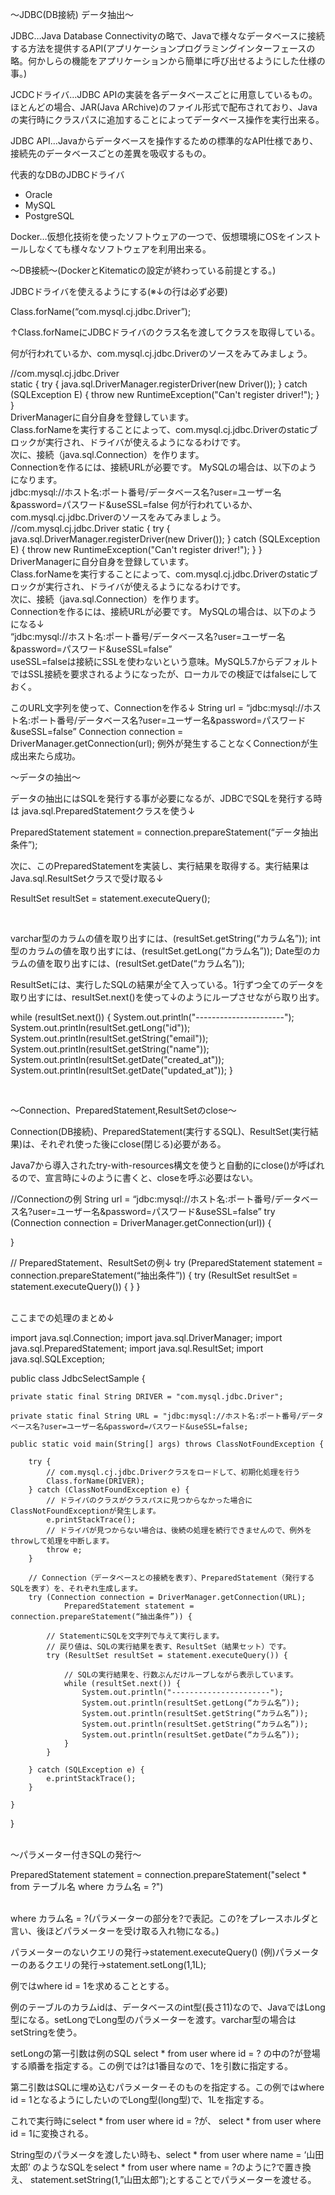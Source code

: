 〜JDBC(DB接続) データ抽出〜

JDBC…Java Database Connectivityの略で、Javaで様々なデータベースに接続する方法を提供するAPI(アプリケーションプログラミングインターフェースの略。何かしらの機能をアプリケーションから簡単に呼び出せるようにした仕様の事。)<br>

JCDCドライバ…JDBC APIの実装を各データベースごとに用意しているもの。
ほとんどの場合、JAR(Java ARchive)のファイル形式で配布されており、Javaの実行時にクラスパスに追加することによってデータベース操作を実行出来る。<br>

JDBC API…Javaからデータベースを操作するための標準的なAPI仕様であり、接続先のデータベースごとの差異を吸収するもの。<br>

代表的なDBのJDBCドライバ
- Oracle
- MySQL
- PostgreSQL

Docker…仮想化技術を使ったソフトウェアの一つで、仮想環境にOSをインストールしなくても様々なソフトウェアを利用出来る。<br>

〜DB接続〜(DockerとKitematicの設定が終わっている前提とする。)

JDBCドライバを使えるようにする(※↓の行は必ず必要)

Class.forName(“com.mysql.cj.jdbc.Driver”);

↑Class.forNameにJDBCドライバのクラス名を渡してクラスを取得している。
<br>

何が行われているか、com.mysql.cj.jdbc.Driverのソースをみてみましょう。<br>

//com.mysql.cj.jdbc.Driver<br>
static {
    try {
        java.sql.DriverManager.registerDriver(new Driver());
    } catch (SQLException E) {
        throw new RuntimeException("Can't register driver!");
    }
}<br>
DriverManagerに自分自身を登録しています。<br>Class.forNameを実行することによって、com.mysql.cj.jdbc.Driverのstaticブロックが実行され、ドライバが使えるようになるわけです。<br>
次に、接続（java.sql.Connection）を作ります。<br>
Connectionを作るには、接続URLが必要です。
MySQLの場合は、以下のようになります。<br>
jdbc:mysql://ホスト名:ポート番号/データベース名?user=ユーザー名&password=パスワード&useSSL=false
何が行われているか、com.mysql.cj.jdbc.Driverのソースをみてみましょう。
//com.mysql.cj.jdbc.Driver
static {
    try {
        java.sql.DriverManager.registerDriver(new Driver());
    } catch (SQLException E) {
        throw new RuntimeException("Can't register driver!");
    }
}
DriverManagerに自分自身を登録しています。<br>Class.forNameを実行することによって、com.mysql.cj.jdbc.Driverのstaticブロックが実行され、ドライバが使えるようになるわけです。<br>
次に、接続（java.sql.Connection）を作ります。<br>
Connectionを作るには、接続URLが必要です。
MySQLの場合は、以下のようになる↓<br>
“jdbc:mysql://ホスト名:ポート番号/データベース名?user=ユーザー名&password=パスワード&useSSL=false”
<br>useSSL=falseは接続にSSLを使わないという意味。MySQL5.7からデフォルトではSSL接続を要求されるようになったが、ローカルでの検証ではfalseにしておく。<br>

このURL文字列を使って、Connectionを作る↓
String url = “jdbc:mysql://ホスト名:ポート番号/データベース名?user=ユーザー名&password=パスワード&useSSL=false”
Connection connection = DriverManager.getConnection(url);
例外が発生することなくConnectionが生成出来たら成功。<br>

〜データの抽出〜

データの抽出にはSQLを発行する事が必要になるが、JDBCでSQLを発行する時は
java.sql.PreparedStatementクラスを使う↓<br>

PreparedStatement statement = connection.prepareStatement(“データ抽出条件”);

次に、このPreparedStatementを実装し、実行結果を取得する。実行結果はJava.sql.ResultSetクラスで受け取る↓<br>

ResultSet resultSet = statement.executeQuery();

<br>

varchar型のカラムの値を取り出すには、(resultSet.getString(“カラム名”));
int型のカラムの値を取り出すには、(resultSet.getLong(“カラム名”));
Date型のカラムの値を取り出すには、(resultSet.getDate(“カラム名”));

ResultSetには、実行したSQLの結果が全て入っている。1行ずつ全てのデータを取り出すには、resultSet.next()を使って↓のようにループさせながら取り出す。<br>

while (resultSet.next()) {
    System.out.println("----------------------");
    System.out.println(resultSet.getLong("id"));
    System.out.println(resultSet.getString("email"));
    System.out.println(resultSet.getString("name"));
    System.out.println(resultSet.getDate("created_at"));
    System.out.println(resultSet.getDate("updated_at"));
}

<br>

〜Connection、PreparedStatement,ResultSetのclose〜

Connection(DB接続)、PreparedStatement(実行するSQL)、ResultSet(実行結果)は、それぞれ使った後にclose(閉じる)必要がある。

Java7から導入されたtry-with-resources構文を使うと自動的にclose()が呼ばれるので、宣言時に↓のように書くと、closeを呼ぶ必要はない。<br>

//Connectionの例
String url = “jdbc:mysql://ホスト名:ポート番号/データベース名?user=ユーザー名&password=パスワード&useSSL=false”
try (Connection connection = DriverManager.getConnection(url)) {

}

// PreparedStatement、ResultSetの例↓
try (PreparedStatement statement = connection.prepareStatement(“抽出条件”)) {
	try (ResultSet resultSet = statement.executeQuery()) {
	}
}

<br>
ここまでの処理のまとめ↓

import java.sql.Connection;
import java.sql.DriverManager;
import java.sql.PreparedStatement;
import java.sql.ResultSet;
import java.sql.SQLException;

public class JdbcSelectSample {

    private static final String DRIVER = "com.mysql.jdbc.Driver";

    private static final String URL = "jdbc:mysql://ホスト名:ポート番号/データベース名?user=ユーザー名&password=パスワード&useSSL=false;

    public static void main(String[] args) throws ClassNotFoundException {

        try {
            // com.mysql.cj.jdbc.Driverクラスをロードして、初期化処理を行う
            Class.forName(DRIVER);
        } catch (ClassNotFoundException e) {
            // ドライバのクラスがクラスパスに見つからなかった場合にClassNotFoundExceptionが発生します。
            e.printStackTrace();
            // ドライバが見つからない場合は、後続の処理を続行できませんので、例外をthrowして処理を中断します。
            throw e;
        }

        // Connection（データベースとの接続を表す）、PreparedStatement（発行するSQLを表す）を、それぞれ生成します。
        try (Connection connection = DriverManager.getConnection(URL);
                PreparedStatement statement = connection.prepareStatement(“抽出条件”)) {

            // StatementにSQLを文字列で与えて実行します。
            // 戻り値は、SQLの実行結果を表す、ResultSet（結果セット）です。
            try (ResultSet resultSet = statement.executeQuery()) {

                // SQLの実行結果を、行数ぶんだけループしながら表示しています。
                while (resultSet.next()) {
                    System.out.println("----------------------");
                    System.out.println(resultSet.getLong(“カラム名”));
                    System.out.println(resultSet.getString(“カラム名”));
                    System.out.println(resultSet.getString(“カラム名”));
                    System.out.println(resultSet.getDate(“カラム名”));
                }
            }

        } catch (SQLException e) {
            e.printStackTrace();
        }

    }

}

<br>〜パラメーター付きSQLの発行〜

PreparedStatement statement = connection.prepareStatement("select * from テーブル名 where カラム名 = ?")

<br>
where カラム名 = ?(パラメーターの部分を?で表記。この?をプレースホルダと言い、後ほどパラメーターを受け取る入れ物になる。)<br>

パラメーターのないクエリの発行→statement.executeQuery()
(例)パラメーターのあるクエリの発行→statement.setLong(1,1L);

例ではwhere id = 1を求めることとする。<br>

例のテーブルのカラムidは、データベースのint型(長さ11)なので、JavaではLong型になる。setLongでLong型のパラメーターを渡す。varchar型の場合はsetStringを使う。<br>

setLongの第一引数は例のSQL select * from user where id = ? の中の?が登場する順番を指定する。この例では?は1番目なので、1を引数に指定する。<br>

第二引数はSQLに埋め込むパラメーターそのものを指定する。この例ではwhere id = 1となるようにしたいのでLong型(long型)で、1Lを指定する。<br>

これで実行時にselect * from user where id = ?が、
select * from user where id = 1に変換される。

String型のパラメータを渡したい時も、select * from user where name = ‘山田太郎’ のようなSQLをselect * from user where name = ?のように?で置き換え、
statement.setString(1,”山田太郎”);とすることでパラメーターを渡せる。